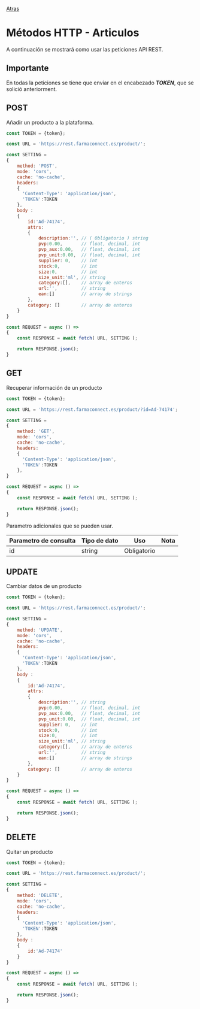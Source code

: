 [Atras](/README.md) 

# Métodos HTTP - Articulos
A continuación se mostrará como usar las peticiones API REST.

## Importante
En todas la peticiones se tiene que enviar en el encabezado ***TOKEN***, que se solició anteriorment.

## POST
Añadir un producto a la plataforma.

```javascript
const TOKEN = {token};

const URL = 'https://rest.farmaconnect.es/product/';

const SETTING =
{
    method: 'POST', 
    mode: 'cors', 
    cache: 'no-cache',
    headers: 
    {
      'Content-Type': 'application/json',
      'TOKEN':TOKEN
    }, 
    body : 
    {
        id:'Ad-74174',
        attrs:
        {
            description:'', // ( Obligatorio ) string
            pvp:0.00,       // float, decimal, int
            pvp_aux:0.00,   // float, decimal, int
            pvp_unit:0.00,  // float, decimal, int
            supplier: 0,    // int
            stock:0,        // int
            size:0,         // int
            size_unit:'ml', // string
            category:[],    // array de enteros 
            url:'',         // string
            ean:[]          // array de strings
        },
        category: []        // array de enteros
    }
}

const REQUEST = async () =>
{
    const RESPONSE = await fetch( URL, SETTING );

    return RESPONSE.json();
}
```
## GET
Recuperar información de un producto

```javascript
const TOKEN = {token};

const URL = 'https://rest.farmaconnect.es/product/?id=Ad-74174';

const SETTING =
{
    method: 'GET', 
    mode: 'cors', 
    cache: 'no-cache',
    headers: 
    {
      'Content-Type': 'application/json',
      'TOKEN':TOKEN
    }, 
}

const REQUEST = async () =>
{
    const RESPONSE = await fetch( URL, SETTING );

    return RESPONSE.json();
}

```

Parametro adicionales que se pueden usar.

Parametro de consulta       | Tipo de dato              |  Uso                    | Nota    |
------------------------    | ------------------------  |------------------------ |------------------------         |
id                          | string                    | Obligatorio             |  |

## UPDATE
Cambiar datos de un producto
```javascript
const TOKEN = {token};

const URL = 'https://rest.farmaconnect.es/product/';

const SETTING =
{
    method: 'UPDATE', 
    mode: 'cors', 
    cache: 'no-cache',
    headers: 
    {
      'Content-Type': 'application/json',
      'TOKEN':TOKEN
    }, 
    body : 
    {
        id:'Ad-74174',
        attrs:
        {
            description:'', // string
            pvp:0.00,       // float, decimal, int
            pvp_aux:0.00,   // float, decimal, int
            pvp_unit:0.00,  // float, decimal, int
            supplier: 0,    // int
            stock:0,        // int
            size:0,         // int
            size_unit:'ml', // string
            category:[],    // array de enteros 
            url:'',         // string
            ean:[]          // array de strings
        },
        category: []        // array de enteros
    }
}

const REQUEST = async () =>
{
    const RESPONSE = await fetch( URL, SETTING );

    return RESPONSE.json();
}
```
## DELETE 
Quitar un producto
```javascript
const TOKEN = {token};

const URL = 'https://rest.farmaconnect.es/product/';

const SETTING =
{
    method: 'DELETE', 
    mode: 'cors', 
    cache: 'no-cache',
    headers: 
    {
      'Content-Type': 'application/json',
      'TOKEN':TOKEN
    }, 
    body : 
    {
        id:'Ad-74174'
    }
}

const REQUEST = async () =>
{
    const RESPONSE = await fetch( URL, SETTING );

    return RESPONSE.json();
}
```
